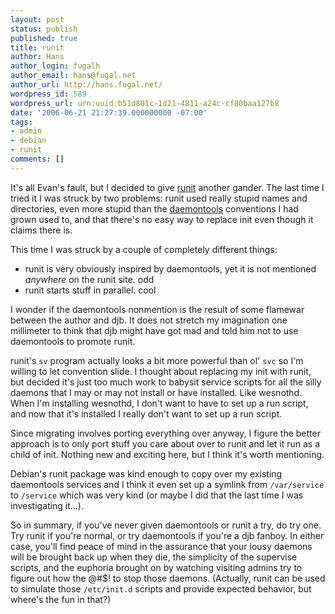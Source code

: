 ```yaml
---
layout: post
status: publish
published: true
title: runit
author: Hans
author_login: fugalh
author_email: hans@fugal.net
author_url: http://hans.fugal.net/
wordpress_id: 589
wordpress_url: urn:uuid:b51d801c-1d21-4811-a24c-cf80baa127b8
date: '2006-06-21 21:27:39.000000000 -07:00'
tags:
- admin
- debian
- runit
comments: []
---
```

<p>It's all Evan's fault, but I decided to give <a href="http://smarden.org/runit/">runit</a>
another gander.  The last time I tried it I was struck by two problems: runit
used really stupid names and directories, even more stupid than the
<a href="http://cr.yp.to/daemontools.html">daemontools</a> conventions I had grown used
to, and that there's no easy way to replace init even though it claims there
is.</p>

<p>This time I was struck by a couple of completely different things:</p>

<ul>
<li>runit is very obviously inspired by daemontools, yet it is not mentioned <em>anywhere</em> on the runit site. odd</li>
<li>runit starts stuff in parallel. cool</li>
</ul>

<p>I wonder if the daemontools nonmention is the result of some flamewar between
the author and djb. It does not stretch my imagination one millimeter to think
that djb might have got mad and told him not to use daemontools to promote
runit.</p>

<p>runit's <code>sv</code> program actually looks a bit more powerful than ol' <code>svc</code> so I'm
willing to let convention slide. I thought about replacing my init with runit,
but decided it's just too much work to babysit service scripts for all the
silly daemons that I may or may not install or have installed. Like wesnothd.
When I'm installing wesnothd, I don't want to have to set up a run script, and
now that it's installed I really don't want to set up a run script. </p>

<p>Since migrating involves porting everything over anyway, I figure the better
approach is to only port stuff you care about over to runit and let it run as a
child of init. Nothing new and exciting here, but I think it's worth
mentioning. </p>

<p>Debian's runit package was kind enough to copy over my existing daemontools
services and I think it even set up a symlink from <code>/var/service</code> to <code>/service</code>
which was very kind (or maybe I did that the last time I was investigating
it...).</p>

<p>So in summary, if you've never given daemontools or runit a try, do try one.
Try runit if you're normal, or try daemontools if you're a djb fanboy. In
either case, you'll find peace of mind in the assurance that your lousy daemons
will be brought back up when they die, the simplicity of the supervise scripts,
and the euphoria brought on by watching visiting admins try to figure out how
the @#$! to stop those daemons. (Actually, runit can be used to simulate those
<code>/etc/init.d</code> scripts and provide expected behavior, but where's the fun in
that?)</p>
